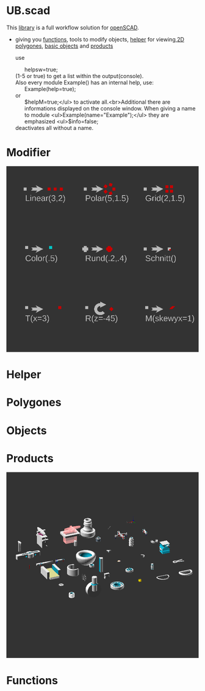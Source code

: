 # UB.scad
This [library](https://en.wikibooks.org/wiki/OpenSCAD_User_Manual/Libraries) is a full workflow solution for [openSCAD](https://www.openscad.org).
- giving you [functions](#functions), tools to modify objects, [helper](#helper) for viewing,[2D polygones](#polygones), [basic objects](#objects) and [products](#products)

  use <ul>helpsw=true;</ul> (1-5 or true) to get a list within the output(console).<br>
  Also every module Example() has an internal help, use:<ul>Example(help=true);</ul> or <ul>$helpM=true;</ul> to activate all.<br>Additional there are informations displayed on the console window. When giving a name to module <ul>Example(name="Example");</ul> they are emphasized <ul>$info=false;</ul> deactivates all without a name.

# Modifier

![modifier](https://github.com/UBaer21/UB.scad/blob/main/DEMO-UBscad/DEMOmodificatoren.png)

# Helper
# Polygones
# Objects

# Products

![Products](https://github.com/UBaer21/UB.scad/blob/main/DEMO-UBscad/DEMOProd.png)

# Functions



